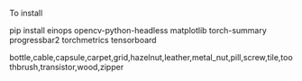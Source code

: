 To install

pip install einops opencv-python-headless matplotlib torch-summary progressbar2 torchmetrics tensorboard

bottle,cable,capsule,carpet,grid,hazelnut,leather,metal_nut,pill,screw,tile,toothbrush,transistor,wood,zipper